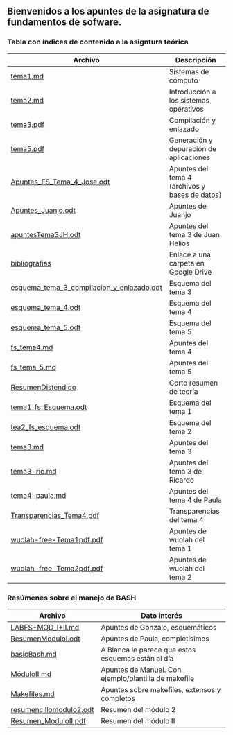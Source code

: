 ## Bienvenidos a los apuntes de la asignatura de fundamentos de sofware.
### Tabla con índices de contenido a la asigntura teórica
 Archivo      	      	 	   | Descripción
 --- 				   | ---
 [tema1.md](https://github.com/DGIIMUnderground/DGIIM1/tree/master/C1/FS/Apuntes/Teoria/tema1.md) | Sistemas de cómputo
 [tema2.md](https://github.com/DGIIMUnderground/DGIIM1/tree/master/C1/FS/Apuntes/Teoria/tema2.md) | Introducción a los sistemas operativos
 [tema3.pdf](https://github.com/DGIIMUnderground/DGIIM1/tree/master/C1/FS/Apuntes/Teoria/Tema3.pdf) | Compilación y enlazado
 [tema5.pdf](https://github.com/DGIIMUnderground/DGIIM1/tree/master/C1/FS/Apuntes/Teoria/Tema5.pdf) |  Generación y depuración de aplicaciones
 [Apuntes_FS_Tema_4_Jose.odt](https://github.com/DGIIMUnderground/DGIIM1/tree/master/C1/FS/Apuntes/Teoria/Apuntes_FS_Tema_4_Jose.odt) | Apuntes del tema 4 (archivos y bases de datos)
 [Apuntes_Juanjo.odt](https://github.com/DGIIMUnderground/DGIIM1/tree/master/C1/FS/Apuntes/Teoria/Apuntes_Juanjo.odt) | Apuntes de Juanjo
[apuntesTema3JH.odt](https://github.com/DGIIMUnderground/DGIIM1/tree/master/C1/FS/Apuntes/Teoria/apuntesTema3JH.odt) | Apuntes del tema 3 de Juan Helios
[bibliografias](https://github.com/DGIIMUnderground/DGIIM1/tree/master/C1/FS/Apuntes/Teoria/bibliografias) | Enlace a una carpeta en Google Drive
[esquema_tema_3_compilacion_y_enlazado.odt](https://github.com/DGIIMUnderground/DGIIM1/tree/master/C1/FS/Apuntes/Teoria/esquema_tema_3_compilacion_y_enlazado.odt) | Esquema del tema 3
[esquema_tema_4.odt](https://github.com/DGIIMUnderground/DGIIM1/tree/master/C1/FS/Apuntes/Teoria/esquemas_examen_fs_temas_4_y_5/esquema_tema_4.odt) | Esquema del tema 4
[esquema_tema_5.odt](https://github.com/DGIIMUnderground/DGIIM1/tree/master/C1/FS/Apuntes/Teoria/esquemas_examen_fs_temas_4_y_5/esquema_tema_5.odt) | Esquema del tema 5
[fs_tema4.md](https://github.com/DGIIMUnderground/DGIIM1/tree/master/C1/FS/Apuntes/Teoria/fs_tema4.md) | Apuntes del tema 4
[fs_tema_5.md](https://github.com/DGIIMUnderground/DGIIM1/tree/master/C1/FS/Apuntes/Teoria/fs_tema_5.md) | Apuntes del tema 5
[ResumenDistendido](https://github.com/DGIIMUnderground/DGIIM1/tree/master/C1/FS/Apuntes/Teoria/ResumenDistendido) | Corto resumen de teoría
[tema1_fs_Esquema.odt](https://github.com/DGIIMUnderground/DGIIM1/tree/master/C1/FS/Apuntes/Teoria/tema1_fs_Esquema.odt) | Esquema del tema 1
[tea2_fs_esquema.odt](https://github.com/DGIIMUnderground/DGIIM1/tree/master/C1/FS/Apuntes/Teoria/tema2_fs_Esquema.odt) | Esquema del tema 2
[tema3.md](https://github.com/DGIIMUnderground/DGIIM1/tree/master/C1/FS/Apuntes/Teoria/tema3.md) | Apuntes del tema 3
[tema3-ric.md](https://github.com/DGIIMUnderground/DGIIM1/tree/master/C1/FS/Apuntes/Teoria/tema3-ric.md) | Apuntes del tema 3 de Ricardo
[tema4-paula.md](https://github.com/DGIIMUnderground/DGIIM1/tree/master/C1/FS/Apuntes/Teoria/tema4-paula.md) | Apuntes del tema 4 de Paula
[Transparencias_Tema4.pdf](https://github.com/DGIIMUnderground/DGIIM1/tree/master/C1/FS/Apuntes/Teoria/Transparencias_Tema4.pdf) | Transparencias del tema 4
[wuolah-free-Tema1pdf.pdf](https://github.com/DGIIMUnderground/DGIIM1/tree/master/C1/FS/Apuntes/Teoria/wuolah-free-Tema1pdf.pdf) | Apuntes de wuolah del tema 1
[wuolah-free-Tema2pdf.pdf](https://github.com/DGIIMUnderground/DGIIM1/tree/master/C1/FS/Apuntes/Teoria/wuolah-free-Tema2pdf.pdf) | Apuntes de wuolah del tema 2

### Resúmenes sobre el manejo de BASH

 Archivo | Dato interés
  --- 	 | ---
 [ LABFS-MOD_I+II.md](https://github.com/DGIIMUnderground/DGIIM1/tree/master/C1/FS/Apuntes/Practicas/LABFS-MOD_I+II.md)	| Apuntes de Gonzalo, esquemáticos
 [ResumenModuloI.odt](https://github.com/DGIIMUnderground/DGIIM1/tree/master/C1/FS/Apuntes/Practicas/ResumenModuloI.odt) | Apuntes de Paula, completísimos
 [basicBash.md](https://github.com/DGIIMUnderground/DGIIM1/tree/master/C1/FS/Apuntes/Practicas/basicBash.md)		| A Blanca le parece que estos esquemas están al día
[MóduloII.md](https://github.com/DGIIMUnderground/DGIIM1/tree/master/C1/FS/Apuntes/Practicas/MóduloII.md) | Apuntes de Manuel. Con ejemplo/plantilla de makefile
[Makefiles.md](https://github.com/DGIIMUnderground/DGIIM1/tree/master/C1/FS/Apuntes/Practicas/Makefiles.md) | Apuntes sobre makefiles, extensos y completos
[resumencillomodulo2.odt](https://github.com/DGIIMUnderground/DGIIM1/tree/master/C1/FS/Apuntes/Practicas/resumencillomodulo2.odt) | Resumen del módulo 2
[Resumen_ModuloII.pdf](https://github.com/DGIIMUnderground/DGIIM1/tree/master/C1/FS/Apuntes/Practicas/Resumen_ModuloII.pdf) | Resumen del módulo II
